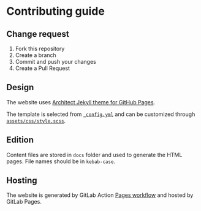 # Contributing guide

## Change request

1. Fork this repository
2. Create a branch
3. Commit and push your changes
4. Create a Pull Request

## Design

The website uses [Architect Jekyll theme for GitHub Pages](https://github.com/pages-themes/architect).

The template is selected from [`_config.yml`](_config.yml) and can be customized through [`assets/css/style.scss`](assets/css/style.scss).

## Edition

Content files are stored in `docs` folder and used to generate the HTML pages. File names should be in `kebab-case`.

## Hosting

The website is generated by GitLab Action [Pages workflow](https://github.com/devpro/rancher-ecosystem/actions/workflows/pages.yml) and hosted by GitLab Pages.
